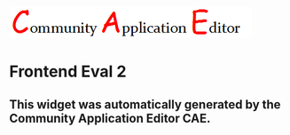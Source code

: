 ![CAE](https://github.com/GHProjectsTest/CAE-Deployment-Temp/blob/gh-pages/frontendComponent-11/img/logo.png)  

Frontend Eval 2
===================


This widget was automatically generated by the Community Application Editor CAE.  
---------------
